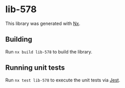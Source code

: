 # lib-578

This library was generated with [Nx](https://nx.dev).

## Building

Run `nx build lib-578` to build the library.

## Running unit tests

Run `nx test lib-578` to execute the unit tests via [Jest](https://jestjs.io).
